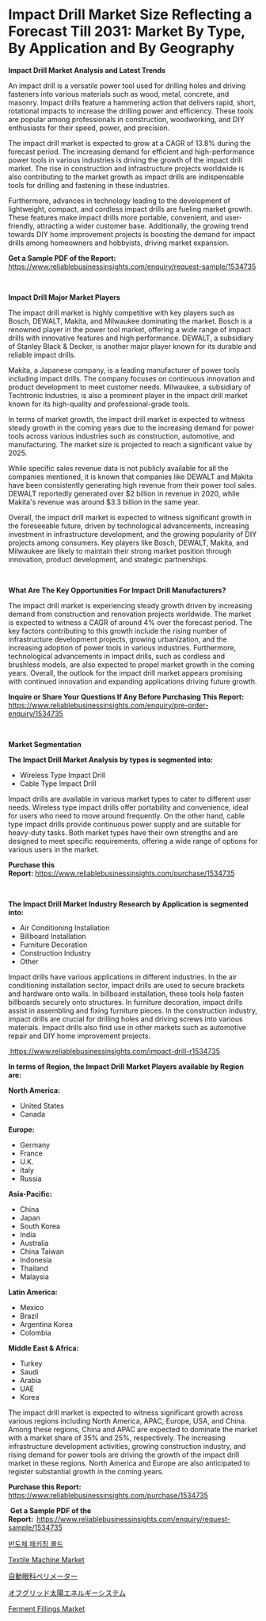 <p><h1>Impact Drill Market Size Reflecting a Forecast Till 2031: Market By Type, By Application and By Geography</h1></p><p><strong>Impact Drill Market Analysis and Latest Trends</strong></p>
<p><p>An impact drill is a versatile power tool used for drilling holes and driving fasteners into various materials such as wood, metal, concrete, and masonry. Impact drills feature a hammering action that delivers rapid, short, rotational impacts to increase the drilling power and efficiency. These tools are popular among professionals in construction, woodworking, and DIY enthusiasts for their speed, power, and precision.</p><p>The impact drill market is expected to grow at a CAGR of 13.8% during the forecast period. The increasing demand for efficient and high-performance power tools in various industries is driving the growth of the impact drill market. The rise in construction and infrastructure projects worldwide is also contributing to the market growth as impact drills are indispensable tools for drilling and fastening in these industries.</p><p>Furthermore, advances in technology leading to the development of lightweight, compact, and cordless impact drills are fueling market growth. These features make impact drills more portable, convenient, and user-friendly, attracting a wider customer base. Additionally, the growing trend towards DIY home improvement projects is boosting the demand for impact drills among homeowners and hobbyists, driving market expansion.</p></p>
<p><strong>Get a Sample PDF of the Report:&nbsp;</strong> <a href="https://www.reliablebusinessinsights.com/enquiry/request-sample/1534735">https://www.reliablebusinessinsights.com/enquiry/request-sample/1534735</a></p>
<p>&nbsp;</p>
<p><strong>Impact Drill Major Market Players</strong></p>
<p><p>The impact drill market is highly competitive with key players such as Bosch, DEWALT, Makita, and Milwaukee dominating the market. Bosch is a renowned player in the power tool market, offering a wide range of impact drills with innovative features and high performance. DEWALT, a subsidiary of Stanley Black & Decker, is another major player known for its durable and reliable impact drills.</p><p>Makita, a Japanese company, is a leading manufacturer of power tools including impact drills. The company focuses on continuous innovation and product development to meet customer needs. Milwaukee, a subsidiary of Techtronic Industries, is also a prominent player in the impact drill market known for its high-quality and professional-grade tools.</p><p>In terms of market growth, the impact drill market is expected to witness steady growth in the coming years due to the increasing demand for power tools across various industries such as construction, automotive, and manufacturing. The market size is projected to reach a significant value by 2025.</p><p>While specific sales revenue data is not publicly available for all the companies mentioned, it is known that companies like DEWALT and Makita have been consistently generating high revenue from their power tool sales. DEWALT reportedly generated over $2 billion in revenue in 2020, while Makita's revenue was around $3.3 billion in the same year.</p><p>Overall, the impact drill market is expected to witness significant growth in the foreseeable future, driven by technological advancements, increasing investment in infrastructure development, and the growing popularity of DIY projects among consumers. Key players like Bosch, DEWALT, Makita, and Milwaukee are likely to maintain their strong market position through innovation, product development, and strategic partnerships.</p></p>
<p>&nbsp;</p>
<p><strong>What Are The Key Opportunities For Impact Drill Manufacturers?</strong></p>
<p><p>The impact drill market is experiencing steady growth driven by increasing demand from construction and renovation projects worldwide. The market is expected to witness a CAGR of around 4% over the forecast period. The key factors contributing to this growth include the rising number of infrastructure development projects, growing urbanization, and the increasing adoption of power tools in various industries. Furthermore, technological advancements in impact drills, such as cordless and brushless models, are also expected to propel market growth in the coming years. Overall, the outlook for the impact drill market appears promising with continued innovation and expanding applications driving future growth.</p></p>
<p><strong>Inquire or Share Your Questions If Any Before Purchasing This Report:</strong> <a href="https://www.reliablebusinessinsights.com/enquiry/pre-order-enquiry/1534735">https://www.reliablebusinessinsights.com/enquiry/pre-order-enquiry/1534735</a></p>
<p>&nbsp;</p>
<p><strong>Market Segmentation</strong></p>
<p><strong>The Impact Drill Market Analysis by types is segmented into:</strong></p>
<p><ul><li>Wireless Type Impact Drill</li><li>Cable Type Impact Drill</li></ul></p>
<p><p>Impact drills are available in various market types to cater to different user needs. Wireless type impact drills offer portability and convenience, ideal for users who need to move around frequently. On the other hand, cable type impact drills provide continuous power supply and are suitable for heavy-duty tasks. Both market types have their own strengths and are designed to meet specific requirements, offering a wide range of options for various users in the market.</p></p>
<p><strong>Purchase this Report:&nbsp;</strong><a href="https://www.reliablebusinessinsights.com/purchase/1534735">https://www.reliablebusinessinsights.com/purchase/1534735</a></p>
<p>&nbsp;</p>
<p><strong>The Impact Drill Market Industry Research by Application is segmented into:</strong></p>
<p><ul><li>Air Conditioning Installation</li><li>Billboard Installation</li><li>Furniture Decoration</li><li>Construction Industry</li><li>Other</li></ul></p>
<p><p>Impact drills have various applications in different industries. In the air conditioning installation sector, impact drills are used to secure brackets and hardware onto walls. In billboard installation, these tools help fasten billboards securely onto structures. In furniture decoration, impact drills assist in assembling and fixing furniture pieces. In the construction industry, impact drills are crucial for drilling holes and driving screws into various materials. Impact drills also find use in other markets such as automotive repair and DIY home improvement projects.</p></p>
<p><a href="https://www.reliablebusinessinsights.com/impact-drill-r1534735">&nbsp;https://www.reliablebusinessinsights.com/impact-drill-r1534735</a></p>
<p><strong>In terms of Region, the Impact Drill Market Players available by Region are:</strong></p>
<p>
    <p> <strong> North America: </strong>
        <ul>
            <li>United States</li>
            <li>Canada</li>
        </ul>
        </p> 
    <p> <strong> Europe: </strong>
        <ul>
            <li>Germany</li>
            <li>France</li>
            <li>U.K.</li>
            <li>Italy</li>
            <li>Russia</li>
        </ul>
        </p> 
    <p> <strong> Asia-Pacific: </strong>
        <ul>
            <li>China</li>
            <li>Japan</li>
            <li>South Korea</li>
            <li>India</li>
            <li>Australia</li>
            <li>China Taiwan</li>
            <li>Indonesia</li>
            <li>Thailand</li>
            <li>Malaysia</li>
        </ul>
        </p> 
    <p> <strong> Latin America: </strong>
        <ul>
            <li>Mexico</li>
            <li>Brazil</li>
            <li>Argentina Korea</li>
            <li>Colombia</li>
        </ul>
        </p> 
    <p> <strong> Middle East & Africa: </strong>
        <ul>
            <li>Turkey</li>
            <li>Saudi</li>
            <li>Arabia</li>
            <li>UAE</li>
            <li>Korea</li>
        </ul>
    </p>
    </p>
<p><p>The impact drill market is expected to witness significant growth across various regions including North America, APAC, Europe, USA, and China. Among these regions, China and APAC are expected to dominate the market with a market share of 35% and 25%, respectively. The increasing infrastructure development activities, growing construction industry, and rising demand for power tools are driving the growth of the impact drill market in these regions. North America and Europe are also anticipated to register substantial growth in the coming years.</p></p>
<p><strong>Purchase this Report: </strong><a href="https://www.reliablebusinessinsights.com/purchase/1534735">https://www.reliablebusinessinsights.com/purchase/1534735</a></p>
<p>&nbsp;<strong>Get a Sample PDF of the Report:&nbsp;&nbsp;</strong><a href="https://www.reliablebusinessinsights.com/enquiry/request-sample/1534735">https://www.reliablebusinessinsights.com/enquiry/request-sample/1534735</a></p>
<p><strong></strong></p>
<p><p><a href="https://github.com/puputanisa684/Market-Research-Report-List-1/blob/main/4337506165108.md">반도체 패키징 몰드</a></p><p><a href="https://issuu.com/reportprime-2/docs/textile-machine-market-size-2030.pptx">Textile Machine Market</a></p><p><a href="https://github.com/NikitaBruen/Market-Research-Report-List-1/blob/main/1286565154479.md">自動眼科ペリメーター</a></p><p><a href="https://github.com/mm14022023/Market-Research-Report-List-1/blob/main/7321886154478.md">オフグリッド太陽エネルギーシステム</a></p><p><a href="https://github.com/nandosuryapratama/Market-Research-Report-List-1/blob/main/ferment-fillings-market.md">Ferment Fillings Market</a></p></p>